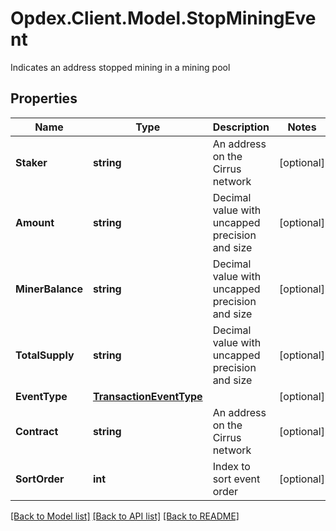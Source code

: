 # Opdex.Client.Model.StopMiningEvent
Indicates an address stopped mining in a mining pool

## Properties

Name | Type | Description | Notes
------------ | ------------- | ------------- | -------------
**Staker** | **string** | An address on the Cirrus network | [optional] 
**Amount** | **string** | Decimal value with uncapped precision and size | [optional] 
**MinerBalance** | **string** | Decimal value with uncapped precision and size | [optional] 
**TotalSupply** | **string** | Decimal value with uncapped precision and size | [optional] 
**EventType** | [**TransactionEventType**](TransactionEventType.md) |  | [optional] 
**Contract** | **string** | An address on the Cirrus network | [optional] 
**SortOrder** | **int** | Index to sort event order | [optional] 

[[Back to Model list]](../README.md#documentation-for-models) [[Back to API list]](../README.md#documentation-for-api-endpoints) [[Back to README]](../README.md)


